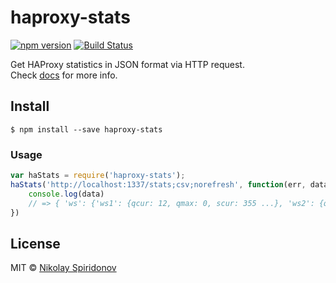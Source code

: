 # haproxy-stats
[![npm version](https://badge.fury.io/js/haproxy-stats.svg)](https://badge.fury.io/js/haproxy-stats)
[![Build Status](https://travis-ci.org/sohje/haproxy-stats.svg?branch=master)](https://travis-ci.org/sohje/haproxy-stats)

Get HAProxy statistics in JSON format via HTTP request.  
Check [docs](http://www.haproxy.org/#docs) for more info.


## Install

```
$ npm install --save haproxy-stats
```


### Usage

```js
var haStats = require('haproxy-stats');
haStats('http://localhost:1337/stats;csv;norefresh', function(err, data) {
    console.log(data)
    // => { 'ws': {'ws1': {qcur: 12, qmax: 0, scur: 355 ...}, 'ws2': {qcur: 0, qmax: 0, scur: 301 ...} } }
})
```

## License

MIT © [Nikolay Spiridonov](https://github.com/sohje)
